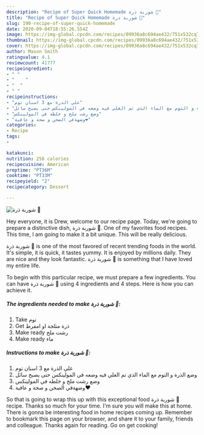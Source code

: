 ```yaml
---
description: "Recipe of Super Quick Homemade شوربة ذرة 🌽"
title: "Recipe of Super Quick Homemade شوربة ذرة 🌽"
slug: 190-recipe-of-super-quick-homemade
date: 2020-09-04T18:55:26.554Z
image: https://img-global.cpcdn.com/recipes/09936a8c694ae432/751x532cq70/الصورة-الرئيسية-لوصفةشوربة-ذرة-🌽.jpg
thumbnail: https://img-global.cpcdn.com/recipes/09936a8c694ae432/751x532cq70/الصورة-الرئيسية-لوصفةشوربة-ذرة-🌽.jpg
cover: https://img-global.cpcdn.com/recipes/09936a8c694ae432/751x532cq70/الصورة-الرئيسية-لوصفةشوربة-ذرة-🌽.jpg
author: Mason Smith
ratingvalue: 4.1
reviewcount: 41777
recipeingredient:
- " "
- "    "
- "  "
- " "
recipeinstructions:
- "غلي الذرة مع 3 اسنان توم"
- "وضع الذرة و التوم مع الماء الذي تم الغلي فيه وضعه في المولينكس حتى يصبح سائل"
- "وضع رشت ملح و خلطه في المولينكس"
- "وضهةفي الصحن و صحة و عافية❤"
categories:
- Recipe
tags:
- 

katakunci:  
nutrition: 258 calories
recipecuisine: American
preptime: "PT36M"
cooktime: "PT33M"
recipeyield: "2"
recipecategory: Dessert

---
```



![شوربة ذرة 🌽](https://img-global.cpcdn.com/recipes/09936a8c694ae432/751x532cq70/الصورة-الرئيسية-لوصفةشوربة-ذرة-🌽.jpg)

Hey everyone, it is Drew, welcome to our recipe page. Today, we're going to prepare a distinctive dish, شوربة ذرة 🌽. One of my favorites food recipes. This time, I am going to make it a bit unique. This will be really delicious.



شوربة ذرة 🌽 is one of the most favored of recent trending foods in the world. It's simple, it is quick, it tastes yummy. It is enjoyed by millions daily. They are nice and they look fantastic. شوربة ذرة 🌽 is something that I have loved my entire life.


To begin with this particular recipe, we must prepare a few ingredients. You can have شوربة ذرة 🌽 using 4 ingredients and 4 steps. Here is how you can achieve it.

<!--inarticleads1-->

##### The ingredients needed to make شوربة ذرة 🌽:

1. Take  توم
1. Get  ذرة متلجة او امفرط
1. Make ready  رشت ملح
1. Make ready  ماء




<!--inarticleads2-->

##### Instructions to make شوربة ذرة 🌽:

1. غلي الذرة مع 3 اسنان توم
1. وضع الذرة و التوم مع الماء الذي تم الغلي فيه وضعه في المولينكس حتى يصبح سائل
1. وضع رشت ملح و خلطه في المولينكس
1. وضهةفي الصحن و صحة و عافية❤




So that is going to wrap this up with this exceptional food شوربة ذرة 🌽 recipe. Thanks so much for your time. I'm sure you will make this at home. There is gonna be interesting food in home recipes coming up. Remember to bookmark this page on your browser, and share it to your family, friends and colleague. Thanks again for reading. Go on get cooking!

